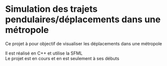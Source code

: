 # Simulation des trajets pendulaires/déplacements dans une métropole

Ce projet à pour objectif de visualiser les déplacements dans une métropole

Il est réalisé en C++ et utilise la SFML  
Le projet est en cours et en est seulement à ses débuts
